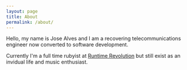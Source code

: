 ```yaml
---
layout: page
title: About
permalink: /about/
---
```


Hello, my name is Jose Alves and I am a recovering telecommunications engineer now converted to software development.

Currently I'm a full time rubyist at [Runtime Revolution](http://www.runtime-revolution.com) but still exist as an invidual life and music enthusiast.

